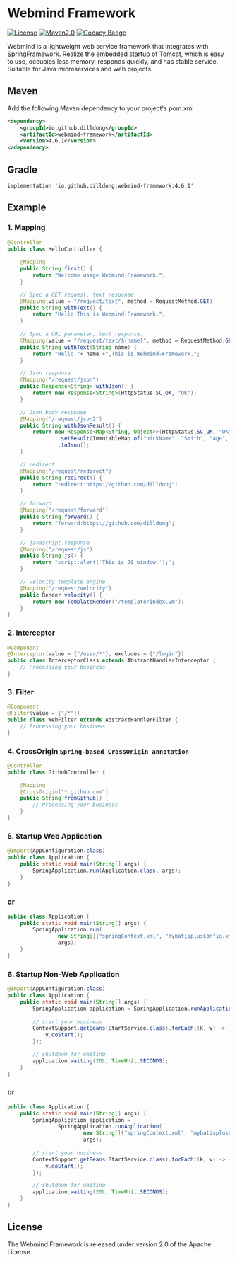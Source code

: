
# Webmind Framework

[![License](https://img.shields.io/github/license/dilldong/webmind)](https://raw.githubusercontent.com/dilldong/webmind/master/LICENSE)
[![Maven2.0](https://img.shields.io/badge/maven-build-blue)](https://mvnrepository.com/artifact/io.github.dilldong/webmind-framework)
[![Codacy Badge](https://app.codacy.com/project/badge/Grade/e457baf96038467f814c72d0300eda44)](https://app.codacy.com/gh/dilldong/webmind/dashboard?utm_source=gh&utm_medium=referral&utm_content=&utm_campaign=Badge_grade)

Webmind is a lightweight web service framework that integrates with SpringFramework. Realize the embedded startup of Tomcat, which is easy to use, occupies less memory, responds quickly, and has stable service. Suitable for Java microservices and web projects.
## Maven
Add the following Maven dependency to your project's pom.xml
```xml
<dependency>
    <groupId>io.github.dilldong</groupId>
    <artifactId>webmind-framework</artifactId>
    <version>4.6.1</version>
</dependency>
```
## Gradle
```text
implementation 'io.github.dilldong:webmind-framework:4.6.1'
```

## Example
### 1. Mapping
```java
@Controller
public class HelloController {
    
    @Mapping
    public String first() {
        return "Welcome usage Webmind-Framework.";
    }

    // Spec a GET request, text response.
    @Mapping(value = "/request/text", method = RequestMethod.GET)
    public String withText() {
        return "Hello,This is Webmind-Framework.";
    }
    
    // Spec a URL parameter, text response.
    @Mapping(value = "/request/text/${name}", method = RequestMethod.GET)
    public String withText(String name) {
        return "Hello "+ name +",This is Webmind-Framework.";
    }

    // Json response
    @Mapping("/request/json")
    public Response<String> withJson() {
        return new Response<String>(HttpStatus.SC_OK, "OK");
    }

    // Json body response
    @Mapping("/request/json2")
    public String withJsonResult() {
        return new Response<Map<String, Object>>(HttpStatus.SC_OK, "OK")
                .setResult(ImmutableMap.of("nickName", "Smith", "age", 26, "gender", "Male"))
                .toJson();
    }

    // redirect
    @Mapping("/request/redirect")
    public String redirect() {
        return "redirect:https://github.com/dilldong";
    }

    // forward
    @Mapping("/request/forward")
    public String forward() {
        return "forward:https://github.com/dilldong";
    }

    // javascript response
    @Mapping("/request/js")
    public String js() {
        return "script:alert('This is JS window.');";
    }

    // velocity template engine
    @Mapping("/request/velocity")
    public Render velocity() {
        return new TemplateRender("/template/index.vm");
    }
}
```

### 2. Interceptor
```java
@Component
@Interceptor(value = {"/user/*"}, excludes = {"/login"})
public class InterceptorClass extends AbstractHandlerInterceptor {
    // Processing your business
}
```

### 3. Filter
```java
@Component
@Filter(value = {"/*"})
public class WebFilter extends AbstractHandlerFilter {
    // Processing your business
}
```

### 4. CrossOrigin `Spring-based CrossOrigin annotation`
```java
@Controller
public class GithubController {

    @Mapping
    @CrossOrigin("*.github.com")
    public String fromGithub() {
        // Processing your business
    }
}
```

### 5. Startup Web Application
```java
@Import(AppConfiguration.class)
public class Application {
    public static void main(String[] args) {
        SpringApplication.run(Application.class, args);
    }
}
```
### or
```java
public class Application {
    public static void main(String[] args) {
        SpringApplication.run(
                new String[]{"springContext.xml", "mybatisplusConfig.xml"},
                args);
    }
}
```
### 6. Startup Non-Web Application
```java
@Import(AppConfiguration.class)
public class Application {
    public static void main(String[] args) {
        SpringApplication application = SpringApplication.runApplication(Application.class, args);
        
        // start your business
        ContextSupport.getBeans(StartService.class).forEach((k, v) -> {
            v.doStart();
        });

        // shutdown for waiting
        application.waiting(20L, TimeUnit.SECONDS);
    }
}
```
### or
```java
public class Application {
    public static void main(String[] args) {
        SpringApplication application =
                SpringApplication.runApplication(
                        new String[]{"springContext.xml", "mybatisplusConfig.xml"},
                        args);
                        
        // start your business                
        ContextSupport.getBeans(StartService.class).forEach((k, v) -> {
            v.doStart();
        });

        // shutdown for waiting
        application.waiting(20L, TimeUnit.SECONDS);
    }
}
```
## License
The Webmind Framework is released under version 2.0 of the Apache License.